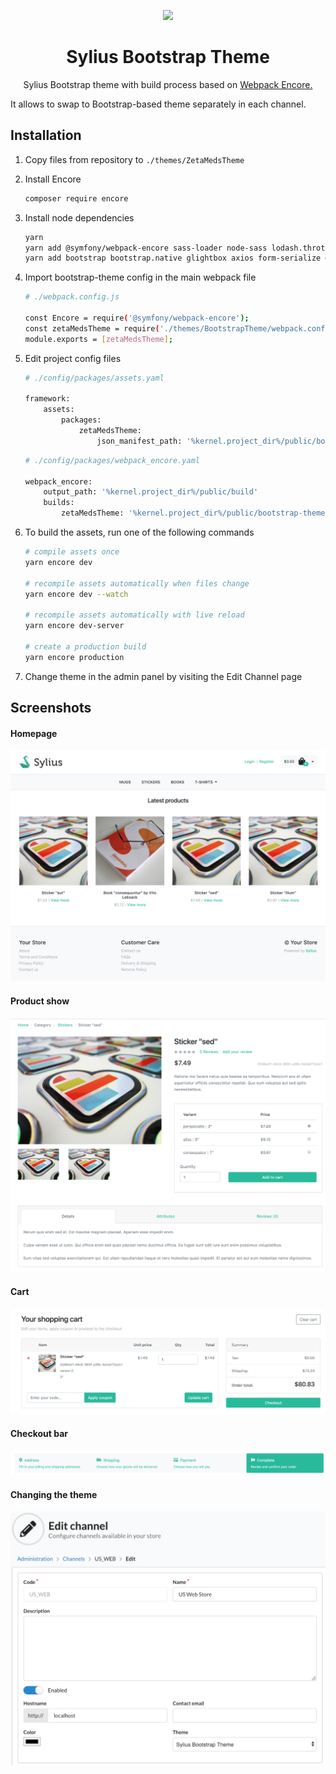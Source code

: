 <p align="center">
    <img width="40%" src="https://sylius.com/wp-content/themes/sylius/assets/img/sylius-bootstrap.png" />
    <h1 align="center">Sylius Bootstrap Theme</h1>
    <p align="center">Sylius Bootstrap theme with build process based on <a target="_blank" href="https://symfony.com/doc/current/frontend.html">Webpack Encore.</a></p>
    It allows to swap to Bootstrap-based theme separately in each channel.
</p>

Installation
------------

1. Copy files from repository to `./themes/ZetaMedsTheme`

2. Install Encore

    ```bash
    composer require encore
    ```
    
3. Install node dependencies

    ```bash
    yarn
    yarn add @symfony/webpack-encore sass-loader node-sass lodash.throttle -D
    yarn add bootstrap bootstrap.native glightbox axios form-serialize @fortawesome/fontawesome-svg-core @fortawesome/free-brands-svg-icons @fortawesome/free-regular-svg-icons @fortawesome/free-solid-svg-icons
    ```
   
4. Import bootstrap-theme config in the main webpack file

    ```bash
    # ./webpack.config.js
    
    const Encore = require('@symfony/webpack-encore');
    const zetaMedsTheme = require('./themes/BootstrapTheme/webpack.config');
    module.exports = [zetaMedsTheme];
    ```

5. Edit project config files

    ```bash
    # ./config/packages/assets.yaml
    
    framework:
        assets:
            packages:
                zetaMedsTheme:
                    json_manifest_path: '%kernel.project_dir%/public/bootstrap-theme/manifest.json'  
    ```
    
    ```bash
    # ./config/packages/webpack_encore.yaml
    
    webpack_encore:
        output_path: '%kernel.project_dir%/public/build'
        builds:
            zetaMedsTheme: '%kernel.project_dir%/public/bootstrap-theme'
    ```

6. To build the assets, run one of the following commands

    ```bash
    # compile assets once
    yarn encore dev      
    
    # recompile assets automatically when files change
    yarn encore dev --watch
    
    # recompile assets automatically with live reload
    yarn encore dev-server
    
    # create a production build
    yarn encore production
    ```

7. Change theme in the admin panel by visiting the Edit Channel page

Screenshots
-----------

#### Homepage

![Homepage](docs/homepage.png)

#### Product show

![Product page](docs/product-page.png)


#### Cart

![Cart page](docs/cart.png)

#### Checkout bar

![Checkout bar](docs/checkout-bar.png)

#### Changing the theme
![Changing the theme](docs/edit-channel-page.png)
